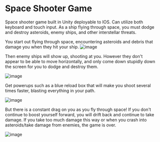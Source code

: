 # Space Shooter Game

Space shooter game built in Unity deployable to IOS. Can utilize both keyboard and touch input. As a ship flying through space, you must dodge and destroy asteroids, enemy ships, and other interstellar threats. 

You start out flying through space, encountering asteroids and debris that damage you when they hit your ship. 
![image](https://user-images.githubusercontent.com/47616224/196010143-fe6b5bdc-4690-4d33-83a8-c4a34d2ac7fd.png)

Then enemy ships will show up, shooting at you. However they don't appear to be able to move horizontally, and only come down stupidly down the screen for you to dodge and destroy them.

![image](https://user-images.githubusercontent.com/47616224/196010960-8ab5974e-736d-4afb-8d05-75951e75092c.png)

Get powerups such as a blue reload box that will make you shoot several times faster, blasting everything in your path.

![image](https://user-images.githubusercontent.com/47616224/196010988-80f5698c-dd4f-4d32-9d03-2d15afe64347.png)

But there is a constant drag on you as you fly through space! If you don't continue to boost yourself forward, you will drift back and continue to take damage. If you take too much damage this way or when you crash into asteroids/take damage from enemies, the game is over.

![image](https://user-images.githubusercontent.com/47616224/196010941-9cbcece4-a658-42d6-8022-2bf617a0760d.png)


